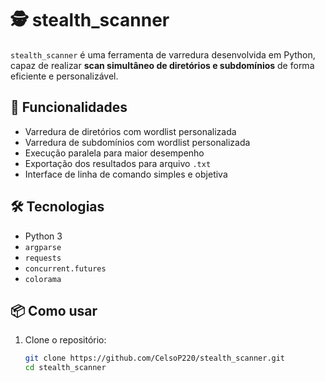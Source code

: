 # 🕵️ stealth_scanner

`stealth_scanner` é uma ferramenta de varredura desenvolvida em Python, capaz de realizar **scan simultâneo de diretórios e subdomínios** de forma eficiente e personalizável.

## 🚀 Funcionalidades

- Varredura de diretórios com wordlist personalizada
- Varredura de subdomínios com wordlist personalizada
- Execução paralela para maior desempenho
- Exportação dos resultados para arquivo `.txt`
- Interface de linha de comando simples e objetiva

## 🛠️ Tecnologias

- Python 3
- `argparse`
- `requests`
- `concurrent.futures`
- `colorama`

## 📦 Como usar

1. Clone o repositório:
   ```bash
   git clone https://github.com/CelsoP220/stealth_scanner.git
   cd stealth_scanner
